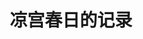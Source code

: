 ---
logo: images/music/凉宫春日的记录.jpg
title: 凉宫春日的记录
subTitle: 凉宫06的角色歌重置，无伴奏、独唱版晴天好心情，由Lantis于2009年8月5日发售

category: 音乐

hasResource: true
downloadList:
  - intro: flac+jpg
    size: 429.6MB
    link: 
  - intro: 云盘 提取码:7y48
    size: 429.6MB
    link: https://pan.baidu.com/s/1ux7KKsGSaZECckK-XQTLaw

downloadContent: |
  凉宫06的角色歌重置，无伴奏、独唱版晴天好心情，由Lantis于2009年8月5日发售。<br>
  收录曲：<br>
  1．パラレルDays<br>
  作詞：畑 亜貴　作曲：藤田淳平　編曲：鈴木マサキ　歌：涼宮ハルヒ（平野 綾）<br>
  2．SOSならだいじょーぶ<br>
  作詞：畑 亜貴　作曲：宮崎 誠　編曲：宅見将典　歌：涼宮ハルヒ（平野 綾）<br>
  3．雪、無音、窓辺にて。<br>
  作詞：畑 亜貴　作曲：田代智一　編曲：上松範康　歌：長門有希（茅原実里）<br>
  4．SELECT?<br>
  作詞：畑 亜貴　作曲：白瀧じゅん　編曲：星野純一,myu　歌：長門有希（茅原実里）<br>
  5．見つけてHappy Life<br>
  作詞：畑 亜貴　作曲・編曲：橋本由香利　歌：朝比奈みくる（後藤邑子）<br>
  6．時のパズル<br>
  作詞：畑 亜貴　作曲：田代智一　編曲：藤田淳平　歌：朝比奈みくる（後藤邑子）<br>
  7．青春いいじゃないかっ<br>
  作詞：畑 亜貴　作曲：山下義彦　編曲：菊谷知樹　歌：鶴屋さん（松岡由貴）<br>
  8．めがっさ好奇心<br>
  作詞：畑 亜貴　作曲：小松一也　編曲：鈴木マサキ　歌：鶴屋さん（松岡由貴）<br>
  9．小指でぎゅっ！<br>
  作詞：畑 亜貴　作曲：田村信二　編曲：近藤昭雄　歌：朝倉涼子（桑谷夏子）<br>
  10．COOL EDITION<br>
  作詞：畑 亜貴　作曲：井出泰彰　編曲：藤田淳平　歌：朝倉涼子（桑谷夏子）<br>
  11．妹忘れちゃおしおきよ<br>
  作詞：畑 亜貴　作曲：鈴木盛広　編曲：yo　歌：キョンの妹（あおきさやか）<br>
  12．fixed mind<br>
  作詞：畑 亜貴　作曲：冨田暁子　編曲：虹音　歌：喜緑江美里（白鳥由里）<br>
  13．まっがーれ↓スペクタクル<br>
  作詞：畑 亜貴　作曲・編曲：金井江右　古泉一樹（小野大輔）<br>
  14．倦怠ライフ・リターンズ！<br>
  作詞：畑 亜貴　作曲・編曲：菊谷知樹　歌：キョン（杉田智和）<br><br>
  版权属于:VCB-Studio<br>
  文件地址:https://vcb-s.com/archives/11328
---